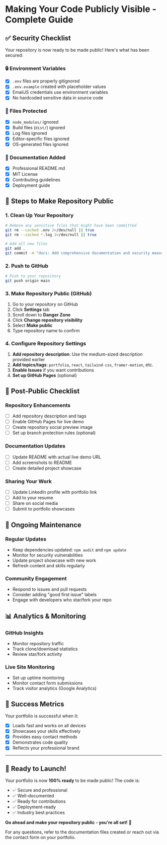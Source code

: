 # Making Your Code Publicly Visible - Complete Guide

## ✅ Security Checklist

Your repository is now ready to be made public! Here's what has been secured:

### 🔒 Environment Variables
- [x] `.env` files are properly gitignored
- [x] `.env.example` created with placeholder values
- [x] EmailJS credentials use environment variables
- [x] No hardcoded sensitive data in source code

### 📁 Files Protected
- [x] `node_modules/` ignored
- [x] Build files (`dist/`) ignored
- [x] Log files ignored
- [x] Editor-specific files ignored
- [x] OS-generated files ignored

### 📄 Documentation Added
- [x] Professional README.md
- [x] MIT License
- [x] Contributing guidelines
- [x] Deployment guide

## 🚀 Steps to Make Repository Public

### 1. Clean Up Your Repository
```bash
# Remove any sensitive files that might have been committed
git rm --cached .env 2>/dev/null || true
git rm --cached *.log 2>/dev/null || true

# Add all new files
git add .
git commit -m "docs: Add comprehensive documentation and security measures"
```

### 2. Push to GitHub
```bash
# Push to your repository
git push origin main
```

### 3. Make Repository Public (GitHub)
1. Go to your repository on GitHub
2. Click **Settings** tab
3. Scroll down to **Danger Zone**
4. Click **Change repository visibility**
5. Select **Make public**
6. Type repository name to confirm

### 4. Configure Repository Settings
1. **Add repository description**: Use the medium-sized description provided earlier
2. **Add topics/tags**: `portfolio`, `react`, `tailwind-css`, `framer-motion`, etc.
3. **Enable Issues** if you want contributions
4. **Set up GitHub Pages** (optional)

## 🌟 Post-Public Checklist

### Repository Enhancements
- [ ] Add repository description and tags
- [ ] Enable GitHub Pages for live demo
- [ ] Create repository social preview image
- [ ] Set up branch protection rules (optional)

### Documentation Updates
- [ ] Update README with actual live demo URL
- [ ] Add screenshots to README
- [ ] Create detailed project showcase

### Sharing Your Work
- [ ] Update LinkedIn profile with portfolio link
- [ ] Add to your resume
- [ ] Share on social media
- [ ] Submit to portfolio showcases

## 🔧 Ongoing Maintenance

### Regular Updates
- Keep dependencies updated: `npm audit` and `npm update`
- Monitor for security vulnerabilities
- Update project showcase with new work
- Refresh content and skills regularly

### Community Engagement
- Respond to issues and pull requests
- Consider adding "good first issue" labels
- Engage with developers who star/fork your repo

## 📊 Analytics & Monitoring

### GitHub Insights
- Monitor repository traffic
- Track clone/download statistics
- Review star/fork activity

### Live Site Monitoring
- Set up uptime monitoring
- Monitor contact form submissions
- Track visitor analytics (Google Analytics)

## 🎯 Success Metrics

Your portfolio is successful when it:
- [x] Loads fast and works on all devices
- [x] Showcases your skills effectively
- [x] Provides easy contact methods
- [x] Demonstrates code quality
- [x] Reflects your professional brand

---

## 🚀 Ready to Launch!

Your portfolio is now **100% ready** to be made public! The code is:
- ✅ Secure and professional
- ✅ Well-documented
- ✅ Ready for contributions
- ✅ Deployment-ready
- ✅ Industry best practices

**Go ahead and make your repository public - you're all set!** 🎉

For any questions, refer to the documentation files created or reach out via the contact form on your portfolio.
